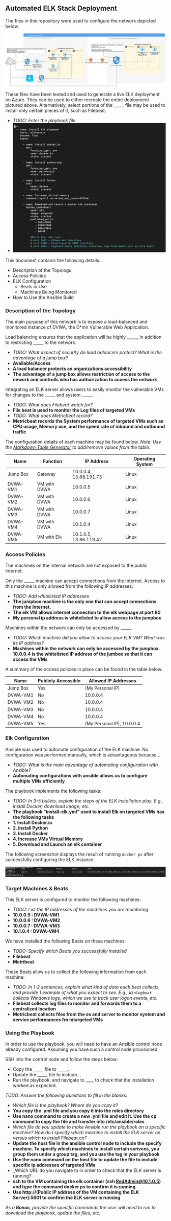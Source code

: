 ## Automated ELK Stack Deployment

The files in this repository were used to configure the network depicted below.

![TODO: Diagram for Cloud Network Architecture](Images/AzureCloudNetwork_Diagram.png)

These files have been tested and used to generate a live ELK deployment on Azure. They can be used to either recreate the entire deployment pictured above. Alternatively, select portions of the _____ file may be used to install only certain pieces of it, such as Filebeat.


  - _TODO: Enter the playbook file._
  - ![Elk playbook](Images/Elk_playbook.png)

This document contains the following details:
- Description of the Topologu
- Access Policies
- ELK Configuration
  - Beats in Use
  - Machines Being Monitored
- How to Use the Ansible Build


### Description of the Topology

The main purpose of this network is to expose a load-balanced and monitored instance of DVWA, the D*mn Vulnerable Web Application.

Load balancing ensures that the application will be highly _____, in addition to restricting _____ to the network.
- _TODO: What aspect of security do load balancers protect? What is the advantage of a jump box?_
- **Available/Access**
- **A load balancer protects an organizations accessibility**
- **The advantage of a jump box allows restriction of access to the nework and controlls who has authorization to access the network**

Integrating an ELK server allows users to easily monitor the vulnerable VMs for changes to the _____ and system _____.
- _TODO: What does Filebeat watch for?_
- **File beat is used to monitor the Log files of targeted VMs**
- _TODO: What does Metricbeat record?_
- **Metricbeat records the System performance of targeted VMs such as CPU usage, Memory use, and the speed rate of inbound and outbound traffic**

The configuration details of each machine may be found below.
_Note: Use the [Markdown Table Generator](http://www.tablesgenerator.com/markdown_tables) to add/remove values from the table_.

| Name     | Function    | IP Address             | Operating System |
|----------|-------------|------------------------|------------------|
| Jump Box | Gateway     | 10.0.0.4, 13.68.191.73 | Linux            |
| DVWA-VM1 |VM with DVWA | 10.0.0.5               | Linux            |
| DVWA-VM2 |VM with DVWA | 10.0.0.6               | Linux            |
| DVWA-VM3 |VM with DVWA | 10.0.0.7               | Linux            |
| DVWA-VM4 |VM with DVWA | 10.1.0.4               | Linux            |
| DVWA-VM5 |VM with Elk  | 10.1.0.5, 13.86.119.42 | Linux            |


### Access Policies

The machines on the internal network are not exposed to the public Internet. 

Only the _____ machine can accept connections from the Internet. Access to this machine is only allowed from the following IP addresses:
- _TODO: Add whitelisted IP addresses_
- **The jumpbox machine is the only one that can accept connections from the Internet.**
- **The elk VM allows internet connection to the elk webpage at port 80**
- **My personal ip address is whitelisted to allow access to the jumpbox**

Machines within the network can only be accessed by _____.
- _TODO: Which machine did you allow to access your ELK VM? What was its IP address?_
- **Machines within the network can only be accessed by the jumpbox. 10.0.0.4 is the whitelisted IP address of the jumbox so that it can access the VMs**

A summary of the access policies in place can be found in the table below.

| Name     | Publicly Accessible | Allowed IP Addresses       |
|----------|---------------------|----------------------------|
| Jump Box | Yes                 | (My Personal IP)           |
| DVWA-VM1 | No                  | 10.0.0.4                   |
| DVWA-VM2 | No                  | 10.0.0.4                   |
| DVWA-VM3 | No                  | 10.0.0.4                   | 
| DVWA-VM4 | No                  | 10.0.0.4                   |
| DVWA-VM5 | Yes                 | (My Personal IP), 10.0.0.4 |


### Elk Configuration

Ansible was used to automate configuration of the ELK machine. No configuration was performed manually, which is advantageous because...
- _TODO: What is the main advantage of automating configuration with Ansible?_
- **Automating configurations with ansible allows us to configure multiple VMs efficiently**

The playbook implements the following tasks:
- _TODO: In 3-5 bullets, explain the steps of the ELK installation play. E.g., install Docker; download image; etc._
-   **The playbook "install-elk.yml" used to install Elk on targeted VMs has the following tasks**
-   **1. Install Docker.io**
-   **2. Install Python**
-   **3. Install Docker**
-   **4. Increase VMs Virtual Memory**
-   **5. Download and Launch an elk container**

The following screenshot displays the result of running `docker ps` after successfully configuring the ELK instance.

![TODO: Update the path with the name of your screenshot of docker ps output](Images/Docker_ps.png)

### Target Machines & Beats
This ELK server is configured to monitor the following machines:
- _TODO: List the IP addresses of the machines you are monitoring_
- **10.0.0.5 : DVWA-VM1** 
- **10.0.0.6 : DVWA-VM2**
- **10.0.0.7 : DVWA-VM3**
- **10.1.0.4 : DVWA-VM4**

We have installed the following Beats on these machines:
- _TODO: Specify which Beats you successfully installed_
- **Filebeat**
- **Metribeat**

These Beats allow us to collect the following information from each machine:
- _TODO: In 1-2 sentences, explain what kind of data each beat collects, and provide 1 example of what you expect to see. E.g., `Winlogbeat` collects Windows logs, which we use to track user logon events, etc._
- **Filebeat collects log files to monitor and forwards them to a centralized location**
- **Metricbeat collects files from the os and server to monitor system and service performances fro mtargeted VMs**

### Using the Playbook
In order to use the playbook, you will need to have an Ansible control node already configured. Assuming you have such a control node provisioned: 

SSH into the control node and follow the steps below:
- Copy the _____ file to _____.
- Update the _____ file to include...
- Run the playbook, and navigate to ____ to check that the installation worked as expected.

_TODO: Answer the following questions to fill in the blanks:_
- _Which file is the playbook? Where do you copy it?_
- **You copy the .yml file and you copy it into the roles directory**
- **Use nano command to create a new .yml file and edit it. Use the cp command to copy the file and transfer into /etc/ansible/roles**
- _Which file do you update to make Ansible run the playbook on a specific machine? How do I specify which machine to install the ELK server on versus which to install Filebeat on?_
- **Update the host file in the ansible control node to include the specify machine. To specify which machines to install certain serivces, you group them under a group tag, and you use the tag in your playbook**
- **Use the nano command on the host file to update the file to include specific ip addresses of targeted VMs**
- _Which URL do you navigate to in order to check that the ELK server is running?
- **ssh to the VM containing the elk container  (ssh RedAdmin@10.1.0.5) and type the command docker ps to confirm it is running**
- **Use http://(Public IP address of the VM containing the ELK Server):5601 to confirm the ELK server is running**

_As a **Bonus**, provide the specific commands the user will need to run to download the playbook, update the files, etc._